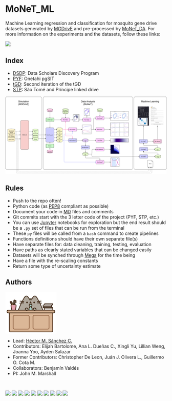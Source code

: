 # MoNeT_ML

Machine Learning regression and classification for mosquito gene drive datasets generated by [MGDrivE](https://github.com/MarshallLab/MGDrivE) and pre-processed by [MoNeT_DA](https://github.com/Chipdelmal/MoNeT_DA). For more information on the experiments and the datasets, follow these links:

![](https://camo.githubusercontent.com/50833f4f806f91ce6b69f0aae56810e58f655c0f6f76716bed9ce4c1e4f93b8d/68747470733a2f2f6368697064656c6d616c2e6769746875622e696f2f4d4744726976455f50726573656e746174696f6e732f4d4d43323032302f696d672f6d6f73717569746f2e706e67)

## Index

* [DSDP](./DSDP): Data Scholars Discovery Program
* [PYF](https://github.com/Chipdelmal/MoNeT_DA/tree/main/PYF/ONE): Onetahi pgSIT
* [tGD](https://github.com/Chipdelmal/MoNeT_DA/tree/main/PAN/tGD): Second iteration of the tGD
* [STP](https://github.com/Chipdelmal/MoNeT_DA/tree/main/STP/SvR): São Tomé and Príncipe linked drive


![](https://raw.githubusercontent.com/Chipdelmal/MoNeT/master/docs/media/MoNeT.png)

## Rules

* Push to the repo often!
* Python code (as [PEP8](https://www.python.org/dev/peps/pep-0008/) compliant as possible)
* Document your code in [MD](https://www.markdownguide.org/) files and comments
* Git commits start with the 3 letter code of the project (PYF, STP, etc.)
* You can use [Jupyter](https://jupyter.org/) notebooks for exploration but the end result should be a `.py` set of files that can be run from the terminal
* These `py` files will be called from a `bash` command to create pipelines
* Functions definitions should have their own separate file(s)
* Have separate files for: data cleaning, training, testing, evaluation
* Have paths as clearly stated variables that can be changed easily
* Datasets will be synched through [Mega](https://mega.io/) for the time being
* Have a file with the re-scaling constants
* Return some type of uncertainty estimate


## Authors

<img src="https://raw.githubusercontent.com/Chipdelmal/pyMSync/master/media/pusheen.jpg" height="130px" align="middle"><br>

* Lead: [Héctor M. Sánchez C.](https://github.com/Chipdelmal)
* Contributors: Elijah Bartolome, Ana L. Dueñas C., Xingli Yu, Lillian Weng, Joanna Yoo, Ayden Salazar
* Former Contributors: Christopher De Leon, Juán J. Olivera L., Guillermo O. Cota M.
* Collaborators: Benjamín Valdés 
* PI: John M. Marshall

<br>

<img src="https://chipdelmal.github.io/MGDrivE_Presentations/MMC2020/img/Logos/berkeley.jpg" height="25px"> <img src="https://chipdelmal.github.io/MGDrivE_Presentations/MMC2020/img/Logos/ihme.png" height="25px"> <img src="https://chipdelmal.github.io/MGDrivE_Presentations/MMC2020/img/Logos/UCD.jpg" height="25px"> <img src="https://chipdelmal.github.io/MGDrivE_Presentations/MMC2020/img/Logos/uci-stacked.png" height="25px"> <img src="https://chipdelmal.github.io/MGDrivE_Presentations/MMC2020/img/Logos/UCSD.jpg" height="25px"> <img src="https://chipdelmal.github.io/MGDrivE_Presentations/MMC2020/img/Logos/itesm.png" height="25px"> <img src="https://chipdelmal.github.io/MGDrivE_Presentations/MMC2020/img/Logos/nvidia.jpg" height="25px"> <img src="https://chipdelmal.github.io/MGDrivE_Presentations/MMC2020/img/Logos/tigs.png" height="25px"> <img src="https://chipdelmal.github.io/MGDrivE_Presentations/MMC2020/img/Logos/IGI.png" height="25px"> <img src="https://chipdelmal.github.io/MGDrivE_Presentations/MMC2020/img/Logos/DARPA.jpg" height="25px"> 

